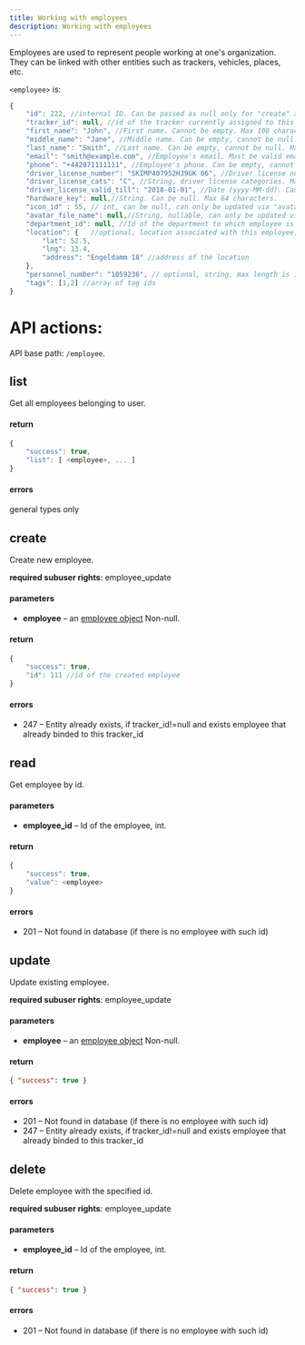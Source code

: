 ```yaml
---
title: Working with employees
description: Working with employees
---
```


Employees are used to represent people working at one's organization. They can be linked with other entities such as 
trackers, vehicles, places, etc.

<a name="structure"></a>
`<employee>` is:

```js
{
    "id": 222, //internal ID. Can be passed as null only for "create" action. 
    "tracker_id": null, //id of the tracker currently assigned to this employee. null means no tracker assigned
    "first_name": "John", //First name. Cannot be empty. Max 100 characters.
    "middle_name": "Jane", //Middle name. Can be empty, cannot be null. Max 100 characters.
    "last_name": "Smith", //Last name. Can be empty, cannot be null. Max 100 characters.
    "email": "smith@example.com", //Employee's email. Must be valid email address. Can be empty, cannot be null. Max 100 characters.
    "phone": "+442071111111", //Employee's phone. Can be empty, cannot be null. Max 32 characters.
    "driver_license_number": "SKIMP407952HJ9GK 06", //Driver license number. Can be empty, cannot be null. Max 32 characters.
    "driver_license_cats": "C", //String, driver license categories. Max 32 characters.
    "driver_license_valid_till": "2018-01-01", //Date (yyyy-MM-dd). Can be null.
    "hardware_key": null,//String. Can be null. Max 64 characters.
    "icon_id" : 55, // int, can be null, can only be updated via "avatar/assign"
    "avatar_file_name": null,//String, nullable, can only be updated via "avatar/upload"
    "department_id": null, //Id of the department to which employee is assigned. Can be null.
    "location": {   //optional, location associated with this employee, should be valid or null
        "lat": 52.5,
        "lng": 13.4,
        "address": "Engeldamm 18" //address of the location
    },
    "personnel_number": "1059236", // optional, string, max length is 15
    "tags": [1,2] //array of tag ids
}
```

# API actions:

API base path: `/employee`.

## list

Get all employees belonging to user.

#### return

```js
{
    "success": true,
    "list": [ <employee>, ... ]
}
```

#### errors

general types only

## create

Create new employee.

**required subuser rights**: employee_update

#### parameters

*   **employee** – an [employee object](#structure) Non-null.

#### return

```js
{
    "success": true,
    "id": 111 //id of the created employee
}
```

#### errors

*   247 – Entity already exists, if tracker\_id!=null and exists employee that already binded to this tracker\_id


## read

Get employee by id.

#### parameters

*   **employee_id** – Id of the employee, int.

#### return

```js
{
    "success": true,
    "value": <employee>
}
```

#### errors

*   201 – Not found in database (if there is no employee with such id)


## update

Update existing employee.

**required subuser rights**: employee_update

#### parameters

*   **employee** – an [employee object](#structure) Non-null.

#### return

```json
{ "success": true }
```

#### errors

*   201 – Not found in database (if there is no employee with such id)
*   247 – Entity already exists, if tracker\_id!=null and exists employee that already binded to this tracker\_id

## delete

Delete employee with the specified id.

**required subuser rights**: employee_update

#### parameters

*   **employee_id** – Id of the employee, int.

#### return

```json
{ "success": true }
```

#### errors

*   201 – Not found in database (if there is no employee with such id)
